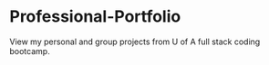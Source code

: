 # Professional-Portfolio
View my personal and group projects from U of A full stack coding bootcamp.
